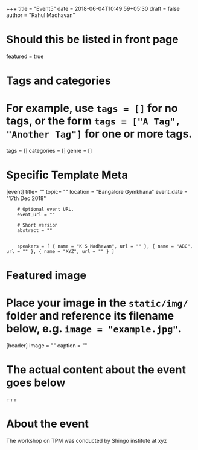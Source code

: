 +++
title = "Event5"
date = 2018-06-04T10:49:59+05:30
draft = false
author = "Rahul Madhavan"

# Should this be listed in front page
featured = true

# Tags and categories
# For example, use `tags = []` for no tags, or the form `tags = ["A Tag", "Another Tag"]` for one or more tags.
tags = []
categories = []
genre = []
# Specific Template Meta
[event]
        title= ""
        topic= ""
        location = "Bangalore Gymkhana"
        event_date = "17th Dec 2018"

        # Optional event URL.
        event_url = ""

        # Short version
        abstract = ""


        speakers = [ { name = "K S Madhavan", url = "" }, { name = "ABC", url = "" }, { name = "XYZ", url = "" } ]


# Featured image
# Place your image in the `static/img/` folder and reference its filename below, e.g. `image = "example.jpg"`.
[header]
        image = ""
        caption = ""
# The actual content about the event goes below
+++

# About the event

The workshop on TPM was conducted by Shingo institute at xyz
